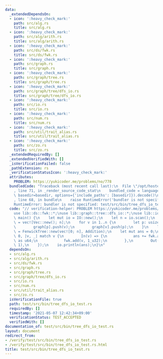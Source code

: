 ```yaml
---
data:
  _extendedDependsOn:
  - icon: ':heavy_check_mark:'
    path: src/alg.rs
    title: src/alg.rs
  - icon: ':heavy_check_mark:'
    path: src/alg/arith.rs
    title: src/alg/arith.rs
  - icon: ':heavy_check_mark:'
    path: src/ds/fwk.rs
    title: src/ds/fwk.rs
  - icon: ':heavy_check_mark:'
    path: src/graph.rs
    title: src/graph.rs
  - icon: ':heavy_check_mark:'
    path: src/graph/tree.rs
    title: src/graph/tree.rs
  - icon: ':heavy_check_mark:'
    path: src/graph/tree/dfs_io.rs
    title: src/graph/tree/dfs_io.rs
  - icon: ':heavy_check_mark:'
    path: src/io.rs
    title: src/io.rs
  - icon: ':heavy_check_mark:'
    path: src/num.rs
    title: src/num.rs
  - icon: ':heavy_check_mark:'
    path: src/util/trait_alias.rs
    title: src/util/trait_alias.rs
  - icon: ':heavy_check_mark:'
    path: src/zo.rs
    title: src/zo.rs
  _extendedRequiredBy: []
  _extendedVerifiedWith: []
  _isVerificationFailed: false
  _pathExtension: rs
  _verificationStatusIcon: ':heavy_check_mark:'
  attributes:
    PROBLEM: https://yukicoder.me/problems/no/778
  bundledCode: "Traceback (most recent call last):\n  File \"/opt/hostedtoolcache/Python/3.9.5/x64/lib/python3.9/site-packages/onlinejudge_verify/documentation/build.py\"\
    , line 71, in _render_source_code_stat\n    bundled_code = language.bundle(stat.path,\
    \ basedir=basedir, options={'include_paths': [basedir]}).decode()\n  File \"/opt/hostedtoolcache/Python/3.9.5/x64/lib/python3.9/site-packages/onlinejudge_verify/languages/user_defined.py\"\
    , line 68, in bundle\n    raise RuntimeError('bundler is not specified: {}'.format(path.as_posix()))\n\
    RuntimeError: bundler is not specified: test/src/bin/tree_dfs_io_test.rs\n"
  code: "// verification-helper: PROBLEM https://yukicoder.me/problems/no/778\n\n\
    use lib::ds::fwk::*;\nuse lib::graph::tree::dfs_io::*;\nuse lib::io::*;\n\nfn\
    \ main() {\n    let mut io = IO::new();\n    let n = io.scan();\n    let mut graph\
    \ = vec![Vec::new(); n];\n    for v in 1..n {\n        let p: usize = io.scan();\n\
    \        graph[p].push(v);\n        graph[v].push(p);\n    }\n    let mut fwk\
    \ = FenwickTree::new(vec![0; n], Addition);\n    let mut ans = 0;\n    dfs_io(&graph,\
    \ 0, |v, _| match v {\n        In(v) => {\n            ans += fwk.ask_prefix(v)\
    \ as u64;\n            fwk.add(v, 1_u32);\n        },\n        Out(v) => fwk.sub(v,\
    \ 1),\n    });\n    io.println(ans);\n}\n"
  dependsOn:
  - src/alg.rs
  - src/alg/arith.rs
  - src/ds/fwk.rs
  - src/graph.rs
  - src/graph/tree.rs
  - src/graph/tree/dfs_io.rs
  - src/io.rs
  - src/num.rs
  - src/util/trait_alias.rs
  - src/zo.rs
  isVerificationFile: true
  path: test/src/bin/tree_dfs_io_test.rs
  requiredBy: []
  timestamp: '2021-05-07 12:42:34+09:00'
  verificationStatus: TEST_ACCEPTED
  verifiedWith: []
documentation_of: test/src/bin/tree_dfs_io_test.rs
layout: document
redirect_from:
- /verify/test/src/bin/tree_dfs_io_test.rs
- /verify/test/src/bin/tree_dfs_io_test.rs.html
title: test/src/bin/tree_dfs_io_test.rs
---
```

